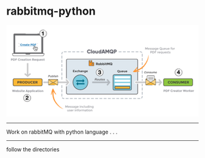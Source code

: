 # rabbitmq-python

![python](assets/rabbitmq-beginners-updated.png)

---

Work on rabbitMQ with python language . . .

---

follow the directories
